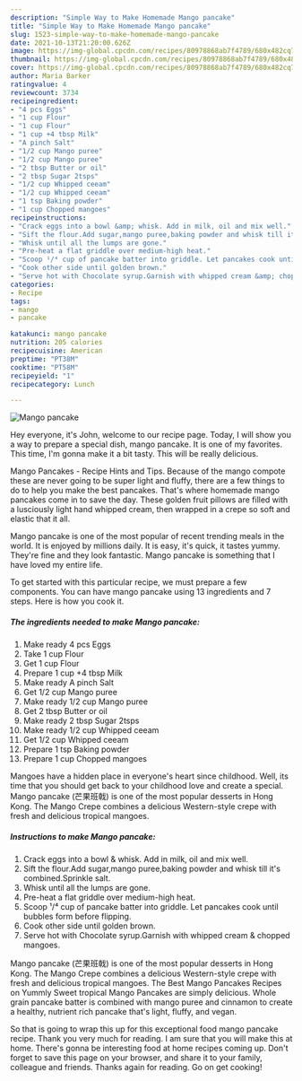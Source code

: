 ```yaml
---
description: "Simple Way to Make Homemade Mango pancake"
title: "Simple Way to Make Homemade Mango pancake"
slug: 1523-simple-way-to-make-homemade-mango-pancake
date: 2021-10-13T21:20:00.626Z
image: https://img-global.cpcdn.com/recipes/80978868ab7f4789/680x482cq70/mango-pancake-recipe-main-photo.jpg
thumbnail: https://img-global.cpcdn.com/recipes/80978868ab7f4789/680x482cq70/mango-pancake-recipe-main-photo.jpg
cover: https://img-global.cpcdn.com/recipes/80978868ab7f4789/680x482cq70/mango-pancake-recipe-main-photo.jpg
author: Maria Barker
ratingvalue: 4
reviewcount: 3734
recipeingredient:
- "4 pcs Eggs"
- "1 cup Flour"
- "1 cup Flour"
- "1 cup +4 tbsp Milk"
- "A pinch Salt"
- "1/2 cup Mango puree"
- "1/2 cup Mango puree"
- "2 tbsp Butter or oil"
- "2 tbsp Sugar 2tsps"
- "1/2 cup Whipped ceeam"
- "1/2 cup Whipped ceeam"
- "1 tsp Baking powder"
- "1 cup Chopped mangoes"
recipeinstructions:
- "Crack eggs into a bowl &amp; whisk. Add in milk, oil and mix well."
- "Sift the flour.Add sugar,mango puree,baking powder and whisk till it&#39;s combined.Sprinkle salt."
- "Whisk until all the lumps are gone."
- "Pre-heat a flat griddle over medium-high heat."
- "Scoop ¹/⁴ cup of pancake batter into griddle. Let pancakes cook until bubbles form before flipping."
- "Cook other side until golden brown."
- "Serve hot with Chocolate syrup.Garnish with whipped cream &amp; chopped mangoes."
categories:
- Recipe
tags:
- mango
- pancake

katakunci: mango pancake 
nutrition: 205 calories
recipecuisine: American
preptime: "PT38M"
cooktime: "PT58M"
recipeyield: "1"
recipecategory: Lunch

---
```



![Mango pancake](https://img-global.cpcdn.com/recipes/80978868ab7f4789/680x482cq70/mango-pancake-recipe-main-photo.jpg)

Hey everyone, it's John, welcome to our recipe page. Today, I will show you a way to prepare a special dish, mango pancake. It is one of my favorites. This time, I'm gonna make it a bit tasty. This will be really delicious.

Mango Pancakes - Recipe Hints and Tips. Because of the mango compote these are never going to be super light and fluffy, there are a few things to do to help you make the best pancakes. That&#39;s where homemade mango pancakes come in to save the day. These golden fruit pillows are filled with a lusciously light hand whipped cream, then wrapped in a crepe so soft and elastic that it all.

Mango pancake is one of the most popular of recent trending meals in the world. It is enjoyed by millions daily. It is easy, it's quick, it tastes yummy. They're fine and they look fantastic. Mango pancake is something that I have loved my entire life.


To get started with this particular recipe, we must prepare a few components. You can have mango pancake using 13 ingredients and 7 steps. Here is how you cook it.

<!--inarticleads1-->

##### The ingredients needed to make Mango pancake:

1. Make ready 4 pcs Eggs
1. Take 1 cup Flour
1. Get 1 cup Flour
1. Prepare 1 cup +4 tbsp Milk
1. Make ready A pinch Salt
1. Get 1/2 cup Mango puree
1. Make ready 1/2 cup Mango puree
1. Get 2 tbsp Butter or oil
1. Make ready 2 tbsp Sugar 2tsps
1. Make ready 1/2 cup Whipped ceeam
1. Get 1/2 cup Whipped ceeam
1. Prepare 1 tsp Baking powder
1. Prepare 1 cup Chopped mangoes


Mangoes have a hidden place in everyone&#39;s heart since childhood. Well, its time that you should get back to your childhood love and create a special. Mango pancake (芒果班戟) is one of the most popular desserts in Hong Kong. The Mango Crepe combines a delicious Western-style crepe with fresh and delicious tropical mangoes. 

<!--inarticleads2-->

##### Instructions to make Mango pancake:

1. Crack eggs into a bowl &amp; whisk. Add in milk, oil and mix well.
1. Sift the flour.Add sugar,mango puree,baking powder and whisk till it&#39;s combined.Sprinkle salt.
1. Whisk until all the lumps are gone.
1. Pre-heat a flat griddle over medium-high heat.
1. Scoop ¹/⁴ cup of pancake batter into griddle. Let pancakes cook until bubbles form before flipping.
1. Cook other side until golden brown.
1. Serve hot with Chocolate syrup.Garnish with whipped cream &amp; chopped mangoes.


Mango pancake (芒果班戟) is one of the most popular desserts in Hong Kong. The Mango Crepe combines a delicious Western-style crepe with fresh and delicious tropical mangoes. The Best Mango Pancakes Recipes on Yummly Sweet tropical Mango Pancakes are simply delicious. Whole grain pancake batter is combined with mango puree and cinnamon to create a healthy, nutrient rich pancake that&#39;s light, fluffy, and vegan. 

So that is going to wrap this up for this exceptional food mango pancake recipe. Thank you very much for reading. I am sure that you will make this at home. There's gonna be interesting food at home recipes coming up. Don't forget to save this page on your browser, and share it to your family, colleague and friends. Thanks again for reading. Go on get cooking!
